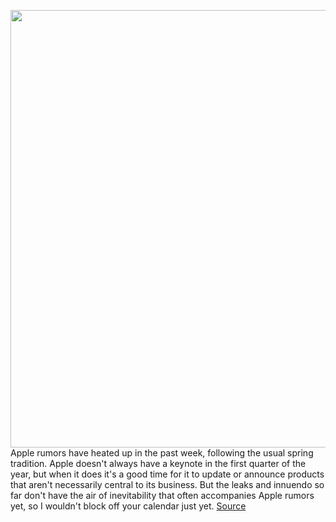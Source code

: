 <img src='https://cdn.vox-cdn.com/thumbor/SFYkUVXkoarAXwkBaPOt986lLRw=/0x0:2040x1360/1200x800/filters:focal(857x517:1183x843)/cdn.vox-cdn.com/uploads/chorus_image/image/66369600/akrales_180927_2985_0092.0.jpg' width='700px' /><br/>
Apple rumors have heated up in the past week, following the usual spring tradition. Apple doesn't always have a keynote in the first quarter of the year, but when it does it's a good time for it to update or announce products that aren't necessarily central to its business. But the leaks and innuendo so far don't have the air of inevitability that often accompanies Apple rumors yet, so I wouldn't block off your calendar just yet.
<a href='https://www.theverge.com/2020/2/25/21151530/apple-rumors-spring-hardware-event-arm-mac-default-apps-iphone'> Source <a/>
